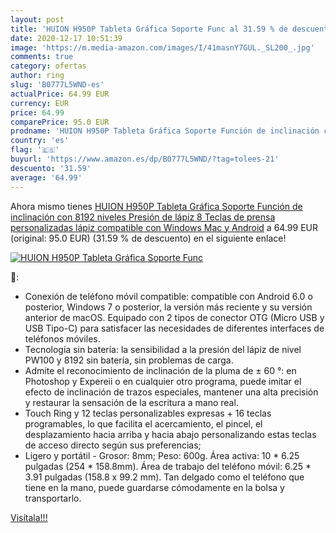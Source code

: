 ```yaml
---
layout: post
title: 'HUION H950P Tableta Gráfica Soporte Func al 31.59 % de descuento'
date: 2020-12-17 10:51:39
image: 'https://m.media-amazon.com/images/I/41masnY7GUL._SL200_.jpg'
comments: true
category: ofertas
author: ring
slug: 'B0777L5WND-es'
actualPrice: 64.99 EUR
currency: EUR
price: 64.99
comparePrice: 95.0 EUR
prodname: 'HUION H950P Tableta Gráfica Soporte Función de inclinación con 8192 niveles Presión de lápiz 8 Teclas de prensa personalizadas lápiz compatible con Windows  Mac y Android'
country: 'es'
flag: '🇪🇸'
buyurl: 'https://www.amazon.es/dp/B0777L5WND/?tag=tolees-21'
descuento: '31.59'
average: '64.99'
---
```


Ahora mismo tienes [HUION H950P Tableta Gráfica Soporte Función de inclinación con 8192 niveles Presión de lápiz 8 Teclas de prensa personalizadas lápiz compatible con Windows  Mac y Android](https://www.amazon.es/dp/B0777L5WND/?tag=tolees-21) a 64.99 EUR (original: 95.0 EUR) (31.59 %  de descuento) en el siguiente enlace!

[![HUION H950P Tableta Gráfica Soporte Func](https://m.media-amazon.com/images/I/41masnY7GUL._SL200_.jpg)](https://www.amazon.es/dp/B0777L5WND/?tag=tolees-21)

🔎:

- Conexión de teléfono móvil compatible: compatible con Android 6.0 o posterior, Windows 7 o posterior, la versión más reciente y su versión anterior de macOS. Equipado con 2 tipos de conector OTG (Micro USB y USB Tipo-C) para satisfacer las necesidades de diferentes interfaces de teléfonos móviles.
- Tecnología sin batería: la sensibilidad a la presión del lápiz de nivel PW100 y 8192 sin batería, sin problemas de carga.
- Admite el reconocimiento de inclinación de la pluma de ± 60 °: en Photoshop y Expereii o en cualquier otro programa, puede imitar el efecto de inclinación de trazos especiales, mantener una alta precisión y restaurar la sensación de la escritura a mano real.
- Touch Ring y 12 teclas personalizables expresas + 16 teclas programables, lo que facilita el acercamiento, el pincel, el desplazamiento hacia arriba y hacia abajo personalizando estas teclas de acceso directo según sus preferencias;
- Ligero y portátil - Grosor: 8mm; Peso: 600g. Área activa: 10 * 6.25 pulgadas (254 * 158.8mm). Área de trabajo del teléfono móvil: 6.25 * 3.91 pulgadas (158.8 x 99.2 mm). Tan delgado como el teléfono que tiene en la mano, puede guardarse cómodamente en la bolsa y transportarlo.

[Visítala!!!](https://www.amazon.es/dp/B0777L5WND/?tag=tolees-21)
